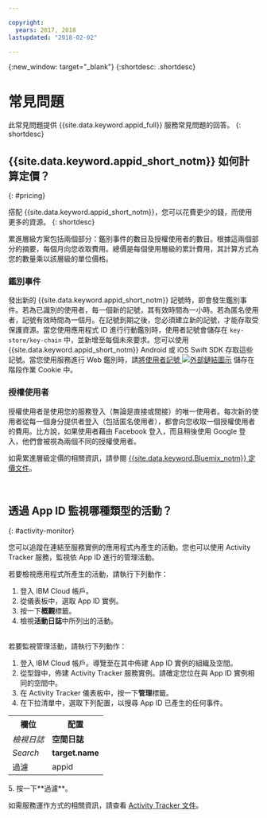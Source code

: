 ```yaml
---

copyright:
  years: 2017, 2018
lastupdated: "2018-02-02"

---
```

{:new_window: target="_blank"}
{:shortdesc: .shortdesc}


# 常見問題

此常見問題提供 {{site.data.keyword.appid_full}} 服務常見問題的回答。
{: shortdesc}


## {{site.data.keyword.appid_short_notm}} 如何計算定價？
{: #pricing}

搭配 {{site.data.keyword.appid_short_notm}}，您可以花費更少的錢，而使用更多的資源。
{: shortdesc}

累進層級方案包括兩個部分：鑑別事件的數目及授權使用者的數目。根據這兩個部分的摘要，每個月向您收取費用。總價是每個使用層級的累計費用，其計算方式為您的數量乘以該層級的單位價格。

### 鑑別事件

發出新的 {{site.data.keyword.appid_short_notm}} 記號時，即會發生鑑別事件。若為已識別的使用者，每一個新的記號，其有效時間為一小時。若為匿名使用者，記號有效時間為一個月。在記號到期之後，您必須建立新的記號，才能存取受保護資源。當您使用應用程式 ID 進行行動鑑別時，使用者記號會儲存在 `key-store/key-chain` 中，並新增至每個未來要求。您可以使用 {{site.data.keyword.appid_short_notm}} Android 或 iOS Swift SDK 存取這些記號。當您使用服務進行 Web 鑑別時，請<a href="https://github.com/ibm-cloud-security/appid-serversdk-nodejs" target="_blank">將使用者記號 <img src="../../icons/launch-glyph.svg" alt="外部鏈結圖示"></a> 儲存在階段作業 Cookie 中。

### 授權使用者

授權使用者是使用您的服務登入（無論是直接或間接）的唯一使用者。每次新的使用者從每一個身分提供者登入（包括匿名使用者），都會向您收取一個授權使用者的費用。比方說，如果使用者藉由 Facebook 登入，而且稍後使用 Google 登入，他們會被視為兩個不同的授權使用者。

如需累進層級定價的相關資訊，請參閱 [{{site.data.keyword.Bluemix_notm}} 定價文件](/docs/billing-usage/how_charged.html#services)。

</br>

## 透過 App ID 監視哪種類型的活動？
{: #activity-monitor}

您可以追蹤在連結至服務實例的應用程式內產生的活動。您也可以使用 Activity Tracker 服務，監視依 App ID 進行的管理活動。

若要檢視應用程式所產生的活動，請執行下列動作：

1. 登入 IBM Cloud 帳戶。
2. 從儀表板中，選取 App ID 實例。
3. 按一下**概觀**標籤。
4. 檢視**活動日誌**中所列出的活動。

</br>
若要監視管理活動，請執行下列動作：

1. 登入 IBM Cloud 帳戶。導覽至在其中佈建 App ID 實例的組織及空間。
2. 從型錄中，佈建 Activity Tracker 服務實例。請確定您位在與 App ID 實例相同的空間中。
3. 在 Activity Tracker 儀表板中，按一下**管理**標籤。
4. 在下拉清單中，選取下列配置，以搜尋 App ID 已產生的任何事件。
<table>
  <tr>
    <th> 欄位</th>
    <th> 配置</th>
  </tr>
  <tr>
    <td><i>檢視日誌</i></td>
    <td><b>空間日誌</b></td>
  </tr>
  <tr>
    <td><i>Search</i></td>
    <td><b>target.name</b></td>
  </tr>
  <tr>
    <td>過濾</td>
    <td>appid</td>
  </tr>
</table>
5. 按一下**過濾**。

如需服務運作方式的相關資訊，請查看 [Activity Tracker 文件](/docs/services/cloud-activity-tracker/index.html)。

